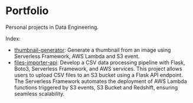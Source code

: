 # Portfolio

Personal projects in Data Engineering.

Index:

- [thumbnail-generator](./thumbnail-generator/README.md): Generate a thumbnail from an image using Serverless Framework, AWS Lambda and S3 event.
- [files-importer-api](./files-importer-api/README.md): Develop a CSV data processing pipeline with Flask, Boto3, Serverless Framework, and AWS services. This project allows users to upload CSV files to an S3 bucket using a Flask API endpoint. The Serverless Framework automates the deployment of AWS Lambda functions triggered by S3 events, S3 Bucket and Redshift, ensuring seamless scalability.
